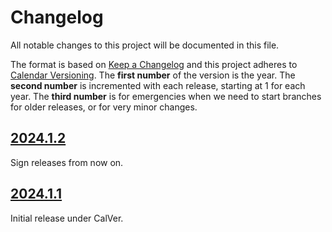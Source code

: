 <!--
Do *NOT* add changelog entries here!

This changelog is managed by towncrier and is compiled at release time.

See https://github.com/python-attrs/attrs/blob/main/.github/CONTRIBUTING.md#changelog for details.
-->

# Changelog

All notable changes to this project will be documented in this file.

The format is based on [Keep a Changelog](https://keepachangelog.com/en/1.1.0/) and this project adheres to [Calendar Versioning](https://calver.org/). The **first number** of the version is the year. The **second number** is incremented with each release, starting at 1 for each year. The **third number** is for emergencies when we need to start branches for older releases, or for very minor changes.

<!-- towncrier release notes start -->

## [2024.1.2](https://github.com/softboiler/boilercine/tree/2024.1.2)

Sign releases from now on.

## [2024.1.1](https://github.com/blakeNaccarato/boilercine/tree/2024.1.1)

Initial release under CalVer.
